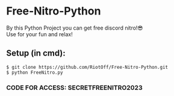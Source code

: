 # Free-Nitro-Python
By this Python Project you can get free discord nitro!😎
</br>
Use for your fun and relax!
## Setup (in cmd):
```$ git clone https://github.com/RiotOff/Free-Nitro-Python.git```
</br>
```$ python FreeNitro.py```

### CODE FOR ACCESS: SECRETFREENITRO2023
